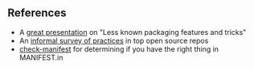 ## References

* A [great presentation](https://blog.ionelmc.ro/presentations/packaging/#slide:1) on "Less known packaging features and tricks"
* An [informal survey of practices](https://bl.ocks.org/crccheck/3794099) in top open source repos
* [check-manifest](https://github.com/mgedmin/check-manifest) for determining if you have the right thing in MANIFEST.in 
